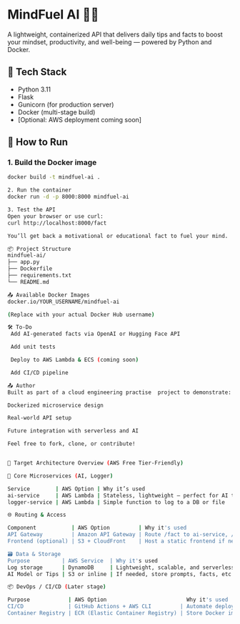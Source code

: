 # MindFuel AI 🧠✨

A lightweight, containerized API that delivers daily tips and facts to boost your mindset, productivity, and well-being — powered by Python and Docker.

## 🔧 Tech Stack

- Python 3.11
- Flask
- Gunicorn (for production server)
- Docker (multi-stage build)
- [Optional: AWS deployment coming soon]

## 🚀 How to Run

### 1. Build the Docker image

```bash
docker build -t mindfuel-ai .

2. Run the container
docker run -d -p 8000:8000 mindfuel-ai

3. Test the API
Open your browser or use curl:
curl http://localhost:8000/fact

You’ll get back a motivational or educational fact to fuel your mind.

📦 Project Structure
mindfuel-ai/
├── app.py
├── Dockerfile
├── requirements.txt
└── README.md

📤 Available Docker Images
docker.io/YOUR_USERNAME/mindfuel-ai

(Replace with your actual Docker Hub username)

🛠 To-Do
 Add AI-generated facts via OpenAI or Hugging Face API

 Add unit tests

 Deploy to AWS Lambda & ECS (coming soon)

 Add CI/CD pipeline

📤 Author
Built as part of a cloud engineering practise  project to demonstrate:

Dockerized microservice design

Real-world API setup

Future integration with serverless and AI

Feel free to fork, clone, or contribute!


🚀 Target Architecture Overview (AWS Free Tier-Friendly)

🧠 Core Microservices (AI, Logger)

Service        | AWS Option | Why it’s used                                | Free Tier?
ai-service     | AWS Lambda | Stateless, lightweight — perfect for AI tips | ✅ Yes
logger-service | AWS Lambda | Simple function to log to a DB or file       | ✅ Yes

🌐 Routing & Access

Component           | AWS Option         | Why it's used                             | Free Tier?
API Gateway         | Amazon API Gateway | Route /fact to ai-service, /log to logger | ✅ Yes
Frontend (optional) | S3 + CloudFront    | Host a static frontend if needed          | ✅ Yes

🗃️ Data & Storage
Purpose          | AWS Service  | Why it's used                               | Free Tier?
Log storage      | DynamoDB     | Lightweight, scalable, and serverless NoSQL | ✅ Yes
AI Model or Tips | S3 or inline | If needed, store prompts, facts, etc.       | ✅ Yes

📦 DevOps / CI/CD (Later stage)

Purpose            | AWS Option                         Why it's used                      | Free Tier?
CI/CD              | GitHub Actions + AWS CLI         | Automate deploy to Lambda          | ✅ Yes
Container Registry | ECR (Elastic Container Registry) | Store Docker images for Lambda/ECS | ✅ Yesreadme